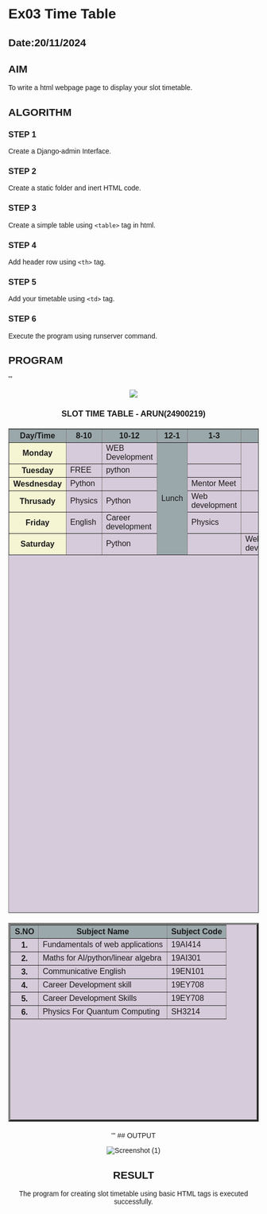 # Ex03 Time Table
## Date:20/11/2024

## AIM
To write a html webpage page to display your slot timetable.

## ALGORITHM
### STEP 1
Create a Django-admin Interface.

### STEP 2
Create a static folder and inert HTML code.

### STEP 3
Create a simple table using ```<table>``` tag in html.

### STEP 4
Add header row using ```<th>``` tag.

### STEP 5
Add your timetable using ```<td>``` tag.

### STEP 6
Execute the program using runserver command.

## PROGRAM
'''
<html>
<html lang="en">
<head>
    <meta charset="UTF-8">
    <meta name="viewport" content="width=device-width, initial-scale=1.0">
    <title>TIME TABLE</title>
    <center>
    <img src="C:\Users\Arun\Downloads\images.png"
    </center>
    <title>TIME TABLE</title>
    <center>
    <h3> SLOT TIME TABLE - ARUN(24900219)</h3>    
    </center>
    </head>    
    <style>
        body{
            font-family:
    Arial,sans-serif;
          margin:0
          padding:0
            background-colour: antiquewhite;
            border;2px solid 
        }
        table{
            border-collapse: collapse;
            margin: 20px  auto;
            background-color: #d6cbda;
                 solid
            box-shadow: 0;
        }
        td{
            border: 20px
        solid
            padding:10px;
            text-align:
        }
    </style>
<table border="1" width="50%" height="25%">
    <tr  style="background-color: #9ba8ab;">
    <th>Day/Time</th>
    <th> 8-10 </th>
    <th> 10-12 </th>
    <th> 12-1 </th>
    <th> 1-3 </th>
    <th> 3-5 </th>
    </tr>
    <tr> 
        <th style="background-color: #f5f4d3;">Monday</th>
        <td style="background-color: #d6cbda;"></td> 
        <td style="background-color: #d6cbda;"> WEB Development </td>
        <td rowspan="6" style="background-color: #9ba8ab;"> Lunch </td>
        <td style="background-color: #d6cbda;"> </td>  
    </tr>
    <tr>
        <th style="background-color: #f5f4d3;"></thstyle>Tuesday</th>
        <td style="background-color: #d6cbda;"> FREE</td>
        <td style="background-color: #d6cbda;"> python</td>
        <td style="background-color: #d6cbda;"></td>
    <tr>
        <th style="background-color: #f5f4d3;"></thstyle>Wesdnesday</th>
        <td style="background-color: #d6cbda;"> Python</td>
        <td style="background-color: #d6cbda;"></td>
        <td style="background-color: #d6cbda;">Mentor Meet</td>
    </tr>  
    <tr>
        <th style="background-color: #f5f4d3;"></thstyle>Thrusady</th>
        <td style="background-color: #d6cbda;"> Physics </td>
        <td style="background-color: #d6cbda;"> Python </td>
        <td style="background-color: #d6cbda;"> Web development </td>
        <td style="background-color: #d6cbda;"></td>
    </tr>
    <tr>
        <th style="background-color: #f5f4d3;"></thstyle>Friday</th>
        <td style="background-color: #d6cbda;"> English </td>
        <td style="background-color: #d6cbda;"> Career development</td>
        <td style="background-color: #d6cbda;"> Physics</td>
        <td style="background-color: #d6cbda;"> </td>
    </tr>
    <tr>
    <th style="background-color: #f5f4d3;">Saturday</th>
    <td style="background-color: #d6cbda;"></td>
    <td style="background-color: #d6cbda;">Python</td>
    <td style="background-color: #d6cbda;"></td>
    <td style="background-color: #d6cbda;"> Web development</td>
</tr>    
</table>
</head>
<body>
<table border="4px" width="300" height="400">
        <tr>
            <th style="background-color: #9ba8ab;"> S.NO </th>
            <th style="background-color: #9ba8ab;">  Subject Name </th>
            <th style="background-color: #9ba8ab;"> Subject Code </th>
        </tr>
        <tr>
            <th> 1. </th>
            <td> Fundamentals of web applications </td>
            <td> 19AI414 </td>
        </tr>
        <tr>
            <th> 2. </th>
            <td> Maths for AI/python/linear algebra </td>
            <td> 19AI301 </td>
        </tr>
        <tr>
            <th> 3. </th>
            <td>Communicative English </td>
            <td> 19EN101 </td>
        </tr>
        <tr>
            <th> 4. </th>
            <td> Career Development skill </td>
            <td> 19EY708 </td>
        </tr>
        <tr>
            <th> 5. </th>
            <td> Career Development Skills</td>
            <td> 19EY708 </td>
         </tr>
         <tr>
            <th> 6. </th>
            <td> Physics For Quantum Computing </td>
            <td> SH3214 </td>
         </tr>   
</table>
</body>
</html>
'''
## OUTPUT

![Screenshot (1)](https://github.com/user-attachments/assets/d3aaf157-5651-4ea7-b25f-4641f446e788)

## RESULT
The program for creating slot timetable using basic HTML tags is executed successfully.
